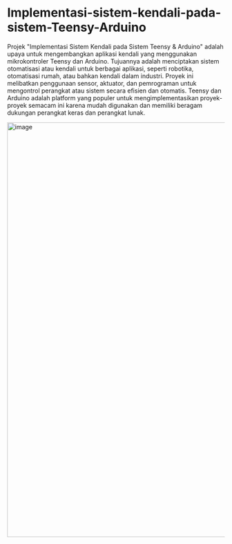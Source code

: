 # Implementasi-sistem-kendali-pada-sistem-Teensy-Arduino
Projek "Implementasi Sistem Kendali pada Sistem Teensy & Arduino" adalah upaya untuk mengembangkan aplikasi kendali yang menggunakan mikrokontroler Teensy dan Arduino. Tujuannya adalah menciptakan sistem otomatisasi atau kendali untuk berbagai aplikasi, seperti robotika, otomatisasi rumah, atau bahkan kendali dalam industri. Proyek ini melibatkan penggunaan sensor, aktuator, dan pemrograman untuk mengontrol perangkat atau sistem secara efisien dan otomatis. Teensy dan Arduino adalah platform yang populer untuk mengimplementasikan proyek-proyek semacam ini karena mudah digunakan dan memiliki beragam dukungan perangkat keras dan perangkat lunak.

<img width="960" alt="image" src="https://github.com/randisunarto/Implementasi-sistem-kendali-pada-sistem-Teensy-Arduino/assets/148059279/f3f85e6c-a75d-4cdb-bdea-7a9f6e5598b1">
